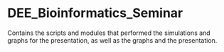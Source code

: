 # DEE_Bioinformatics_Seminar
Contains the scripts and modules that performed the simulations and graphs for the presentation, as well as the graphs and the presentation.
